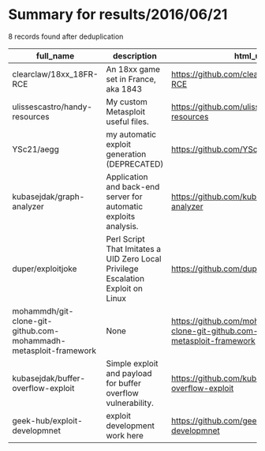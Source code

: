 
# Summary for results/2016/06/21
    
8 records found after deduplication

| full_name | description | html_url | matched_list | matched_count | pushed_at | size | stargazers_count | language | forks_count | vul_ids |
|------------------------------------------------------------------|----------------------------------------------------------------------------------|-------------------------------------------------------------------------------------|----------------------------------|-----------------|---------------------------|--------|--------------------|------------|---------------|-----------|
| clearclaw/18xx_18FR-RCE | An 18xx game set in France, aka 1843 | https://github.com/clearclaw/18xx_18FR-RCE | ['rce'] | 1 | 2016-06-21 23:33:29+00:00 | 167243 | 0 | Shell | 0 | [] |
| ulissescastro/handy-resources | My custom Metasploit useful files. | https://github.com/ulissescastro/handy-resources | ['metasploit module OR payload'] | 1 | 2016-06-21 05:19:18+00:00 | 13 | 0 | nan | 0 | [] |
| YSc21/aegg | my automatic exploit generation (DEPRECATED) | https://github.com/YSc21/aegg | ['exploit'] | 1 | 2016-06-21 04:28:24+00:00 | 20 | 56 | Python | 15 | [] |
| kubasejdak/graph-analyzer | Application and back-end server for automatic exploits analysis. | https://github.com/kubasejdak/graph-analyzer | ['exploit'] | 1 | 2016-06-21 07:57:05+00:00 | 163536 | 1 | C++ | 1 | [] |
| duper/exploitjoke | Perl Script That Imitates a UID Zero Local Privilege Escalation Exploit on Linux | https://github.com/duper/exploitjoke | ['exploit'] | 1 | 2016-06-21 08:48:43+00:00 | 0 | 0 | Perl | 1 | [] |
| mohammdh/git-clone-git-github.com-mohammadh-metasploit-framework | None | https://github.com/mohammdh/git-clone-git-github.com-mohammadh-metasploit-framework | ['metasploit module OR payload'] | 1 | 2016-06-21 09:08:15+00:00 | 0 | 0 | nan | 0 | [] |
| kubasejdak/buffer-overflow-exploit | Simple exploit and payload for buffer overflow vulnerability. | https://github.com/kubasejdak/buffer-overflow-exploit | ['exploit'] | 1 | 2016-06-21 13:00:31+00:00 | 3070 | 0 | C++ | 0 | [] |
| geek-hub/exploit-developmnet | exploit development work here | https://github.com/geek-hub/exploit-developmnet | ['exploit'] | 1 | 2016-06-21 16:00:55+00:00 | 0 | 0 | | 0 | [] |
